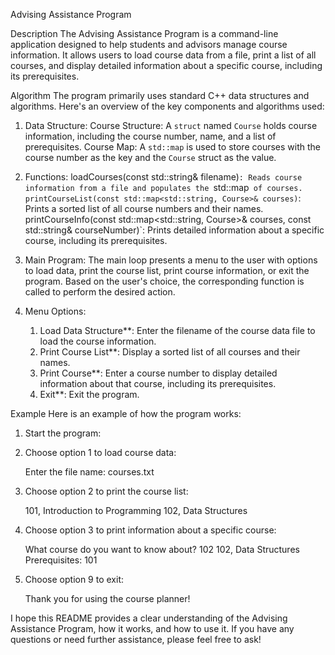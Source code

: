 Advising Assistance Program

Description
The Advising Assistance Program is a command-line application designed to help students and advisors manage course information. It allows users to load course data from a file, print a list of all courses, and display detailed information about a specific course, including its prerequisites.

 Algorithm
The program primarily uses standard C++ data structures and algorithms. Here's an overview of the key components and algorithms used:

1. Data Structure:
    Course Structure: A `struct` named `Course` holds course information, including the course number, name, and a list of prerequisites.
    Course Map: A `std::map` is used to store courses with the course number as the key and the `Course` struct as the value.

2. Functions:
    loadCourses(const std::string& filename)`: Reads course information from a file and populates the `std::map` of courses.
    printCourseList(const std::map<std::string, Course>& courses)`: Prints a sorted list of all course numbers and their names.
    printCourseInfo(const std::map<std::string, Course>& courses, const std::string& courseNumber)`: Prints detailed information about a specific course, including its prerequisites.

3. Main Program:
    The main loop presents a menu to the user with options to load data, print the course list, print course information, or exit the program.
    Based on the user's choice, the corresponding function is called to perform the desired action.


3. Menu Options:
    1. Load Data Structure**: Enter the filename of the course data file to load the course information.
    2. Print Course List**: Display a sorted list of all courses and their names.
    3. Print Course**: Enter a course number to display detailed information about that course, including its prerequisites.
    9. Exit**: Exit the program.

Example
Here is an example of how the program works:

1. Start the program:
      
2. Choose option 1 to load course data:
    
    Enter the file name: courses.txt
    
3. Choose option 2 to print the course list:
    
    101, Introduction to Programming
    102, Data Structures
    
4. Choose option 3 to print information about a specific course:
    
    What course do you want to know about? 102
    102, Data Structures
    Prerequisites: 101
    
5. Choose option 9 to exit:
    
    Thank you for using the course planner!

I hope this README provides a clear understanding of the Advising Assistance Program, how it works, and how to use it. If you have any questions or need further assistance, please feel free to ask!
